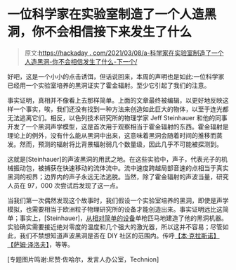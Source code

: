 # 一位科学家在实验室制造了一个人造黑洞，你不会相信接下来发生了什么

> 原文:[https://hackaday . com/2021/03/08/a-科学家在实验室制造了一个人造黑洞-你不会相信发生了什么-下一个/](https://hackaday.com/2021/03/08/a-scientist-made-an-artificial-black-hole-in-the-lab-and-you-wont-believe-what-happened-next/)

好吧，这是一个小小的点击诱饵，但话说回来，本周的声明也是如此:一位科学家已经用一个实验室培养的黑洞证实了霍金辐射。至少它引起了我们的注意。

事实证明，真相并不像看上去那样简单。上面的文章最终被编辑，以更好地反映这样一个事实，唉，我们还没有找到一种方法来创造如此巨大的物体，以至于连光都无法逃离它们。相反，以色列技术研究所的物理学家 Jeff Steinhauer 和他的同事开发了一个黑洞声学模型，这是首次用于观察相当于霍金辐射的东西。霍金辐射是理论上的例外，没有什么能从黑洞中出来，这意味着黑洞会随着时间的推移而蒸发。然而，预测的辐射将比背景辐射弱几个数量级，因此几乎不可能被探测到。

这就是[Steinhauer]的声波黑洞的用武之地。在这些实验中，声子，代表光子的机械振动包，被捕获在快速移动的流体流中。流中速度跨越局部音速的点相当于真实黑洞的视界；边界内的声子永远无法逃脱。当然，除了霍金辐射的声波当量，研究人员在 97，000 次尝试后发现了这一点。

当我们第一次偶然发现这个故事时，我们假设一个实验室培养的黑洞，即使是声学模拟，也需要相当于欧洲粒子物理研究所的设备才能创造出来。事实证明远比这简单；事实上，[Steinhauer]，[从相对简单的设备](https://www.nature.com/news/one-man-band-the-solo-physicist-who-models-black-holes-in-sound-1.20437)单枪匹马地建造了他的黑洞机器。实验确实需要接近绝对零度的温度和几个强大的激光器，所以这并不容易；尽管如此，我们不禁想知道声波黑洞是否在 DIY 社区的范围内。传呼[【本·克拉斯诺】](https://hackaday.com/2018/12/13/ben-krasnow-builds-a-one-component-interferometer/)[【萨姆·泽洛夫】](https://hackaday.com/2018/04/24/first-lithographically-produced-home-made-ic-announced/)，等等。

[专题图片鸣谢:尼赞·佐哈尔，发言人办公室，Technion]